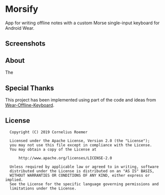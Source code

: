 # Morsify
App for writing offline notes with a custom Morse single-input keyboard for Android Wear.

## Screenshots


## About


The

## Special Thanks
This project has been implemented using part of the code and ideas from [Wear-Offline-Keyboard](https://github.com/GabrielMorenoIbarra/Wear-Offline-Notes).

## License

```
  Copyright (C) 2019 Cornelius Roemer
 
  Licensed under the Apache License, Version 2.0 (the "License");
  you may not use this file except in compliance with the License.
  You may obtain a copy of the License at
 
      http://www.apache.org/licenses/LICENSE-2.0
 
  Unless required by applicable law or agreed to in writing, software
  distributed under the License is distributed on an "AS IS" BASIS,
  WITHOUT WARRANTIES OR CONDITIONS OF ANY KIND, either express or implied.
  See the License for the specific language governing permissions and
  limitations under the License.
```
